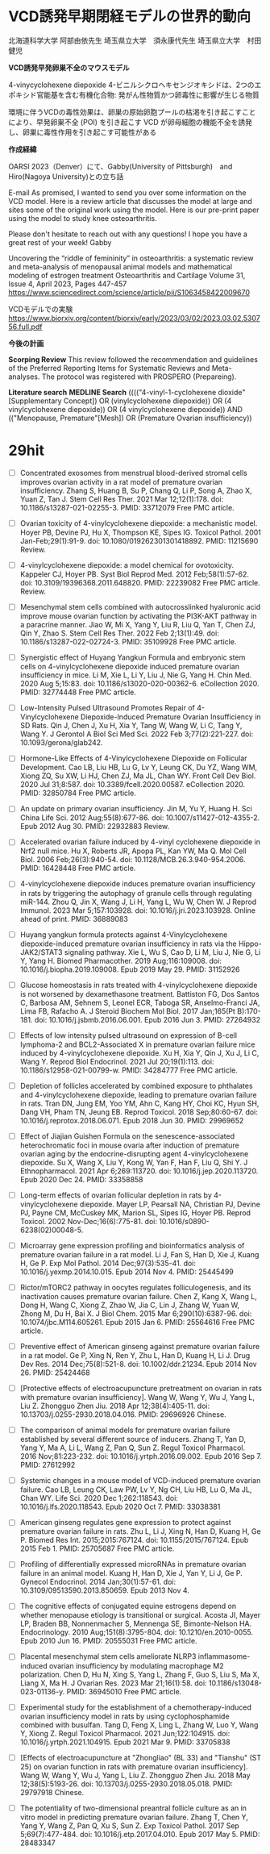 # VCD誘発早期閉経モデルの世界的動向

北海道科学大学 阿部由依先生
埼玉県立大学　須永康代先生
埼玉県立大学　村田健児

__**VCD誘発早発卵巣不全のマウスモデル**__

4-vinycyclohexene diepoxide
4-ビニルシクロヘキセンジオキシドは、2つのエポキシド官能基を含む有機化合物:
発がん性物質かつ卵毒性に影響が生じる物質

環境に伴うVCDの毒性効果は、卵巣の原始卵胞プールの枯渇を引き起こすことにより、早発卵巣不全 (POI) を引き起こす
VCD が卵母細胞の機能不全を誘発し、卵巣に毒性作用を引き起こす可能性がある

__**作成経緯**__

OARSI 2023（Denver）にて、Gabby(University of Pittsburgh)　and Hiro(Nagoya University)との立ち話

E-mail
As promised, I wanted to send you over some information on the VCD model. Here is a review article that discusses the model at large and sites some of the original work using the model. Here is our pre-print paper using the model to study knee osteoarthritis. 

Please don't hesitate to reach out with any questions! I hope you have a great rest of your week!
Gabby

Uncovering the “riddle of femininity” in osteoarthritis: a systematic review and meta-analysis of menopausal animal models and mathematical modeling of estrogen treatment
Osteoarthritis and Cartilage
Volume 31, Issue 4, April 2023, Pages 447-457
https://www.sciencedirect.com/science/article/pii/S1063458422009670

VCDモデルでの実験
https://www.biorxiv.org/content/biorxiv/early/2023/03/02/2023.03.02.530756.full.pdf


__**今後の計画**__




__**Scorping Review**__
This review followed the recommendation and guidelines of the Preferred Reporting Items for Systematic Reviews and Meta-analyses. The protocol was registered with PROSPERO (Prepareing).

**Literature search**
**MEDLINE Search**
(((("4-vinyl-1-cyclohexene dioxide" [Supplementary Concept]) OR (vinylcyclohexene diepoxide)) OR (4 vinylcyclohexene diepoxide)) OR (4 vinylcyclohexene diepoxide)) AND (("Menopause, Premature"[Mesh]) OR (Premature Ovarian insufficiency))


# 29hit
- [ ] Concentrated exosomes from menstrual blood-derived stromal cells improves ovarian activity in a rat model of premature ovarian insufficiency.
Zhang S, Huang B, Su P, Chang Q, Li P, Song A, Zhao X, Yuan Z, Tan J.
Stem Cell Res Ther. 2021 Mar 12;12(1):178. doi: 10.1186/s13287-021-02255-3.
PMID: 33712079 Free PMC article.

- [ ] Ovarian toxicity of 4-vinylcyclohexene diepoxide: a mechanistic model.
Hoyer PB, Devine PJ, Hu X, Thompson KE, Sipes IG.
Toxicol Pathol. 2001 Jan-Feb;29(1):91-9. doi: 10.1080/019262301301418892.
PMID: 11215690 Review.

- [ ]  4-vinylcyclohexene diepoxide: a model chemical for ovotoxicity.
Kappeler CJ, Hoyer PB.
Syst Biol Reprod Med. 2012 Feb;58(1):57-62. doi: 10.3109/19396368.2011.648820.
PMID: 22239082 Free PMC article. Review.

- [ ]  Mesenchymal stem cells combined with autocrosslinked hyaluronic acid improve mouse ovarian function by activating the PI3K-AKT pathway in a paracrine manner.
Jiao W, Mi X, Yang Y, Liu R, Liu Q, Yan T, Chen ZJ, Qin Y, Zhao S.
Stem Cell Res Ther. 2022 Feb 2;13(1):49. doi: 10.1186/s13287-022-02724-3.
PMID: 35109928 Free PMC article.

- [ ]  Synergistic effect of Huyang Yangkun Formula and embryonic stem cells on 4-vinylcyclohexene diepoxide induced premature ovarian insufficiency in mice.
Li M, Xie L, Li Y, Liu J, Nie G, Yang H.
Chin Med. 2020 Aug 5;15:83. doi: 10.1186/s13020-020-00362-6. eCollection 2020.
PMID: 32774448 Free PMC article.

- [ ]  Low-Intensity Pulsed Ultrasound Promotes Repair of 4-Vinylcyclohexene Diepoxide-Induced Premature Ovarian Insufficiency in SD Rats.
Qin J, Chen J, Xu H, Xia Y, Tang W, Wang W, Li C, Tang Y, Wang Y.
J Gerontol A Biol Sci Med Sci. 2022 Feb 3;77(2):221-227. doi: 10.1093/gerona/glab242.

- [ ]  Hormone-Like Effects of 4-Vinylcyclohexene Diepoxide on Follicular Development.
Cao LB, Liu HB, Lu G, Lv Y, Leung CK, Du YZ, Wang WM, Xiong ZQ, Su XW, Li HJ, Chen ZJ, Ma JL, Chan WY.
Front Cell Dev Biol. 2020 Jul 31;8:587. doi: 10.3389/fcell.2020.00587. eCollection 2020.
PMID: 32850784 Free PMC article.

- [ ]  An update on primary ovarian insufficiency.
Jin M, Yu Y, Huang H.
Sci China Life Sci. 2012 Aug;55(8):677-86. doi: 10.1007/s11427-012-4355-2. Epub 2012 Aug 30.
PMID: 22932883 Review.

- [ ]  Accelerated ovarian failure induced by 4-vinyl cyclohexene diepoxide in Nrf2 null mice.
Hu X, Roberts JR, Apopa PL, Kan YW, Ma Q.
Mol Cell Biol. 2006 Feb;26(3):940-54. doi: 10.1128/MCB.26.3.940-954.2006.
PMID: 16428448 Free PMC article.

- [ ]  4-vinylcyclohexene diepoxide induces premature ovarian insufficiency in rats by triggering the autophagy of granule cells through regulating miR-144.
Zhou Q, Jin X, Wang J, Li H, Yang L, Wu W, Chen W.
J Reprod Immunol. 2023 Mar 5;157:103928. doi: 10.1016/j.jri.2023.103928. Online ahead of print.
PMID: 36889083

- [ ]  Huyang yangkun formula protects against 4-Vinylcyclohexene diepoxide-induced premature ovarian insufficiency in rats via the Hippo-JAK2/STAT3 signaling pathway.
Xie L, Wu S, Cao D, Li M, Liu J, Nie G, Li Y, Yang H.
Biomed Pharmacother. 2019 Aug;116:109008. doi: 10.1016/j.biopha.2019.109008. Epub 2019 May 29.
PMID: 31152926

- [ ]  Glucose homeostasis in rats treated with 4-vinylcyclohexene diepoxide is not worsened by dexamethasone treatment.
Battiston FG, Dos Santos C, Barbosa AM, Sehnem S, Leonel ECR, Taboga SR, Anselmo-Franci JA, Lima FB, Rafacho A.
J Steroid Biochem Mol Biol. 2017 Jan;165(Pt B):170-181. doi: 10.1016/j.jsbmb.2016.06.001. Epub 2016 Jun 3.
PMID: 27264932

- [ ]  Effects of low intensity pulsed ultrasound on expression of B-cell lymphoma-2 and BCL2-Associated X in premature ovarian failure mice induced by 4-vinylcyclohexene diepoxide.
Xu H, Xia Y, Qin J, Xu J, Li C, Wang Y.
Reprod Biol Endocrinol. 2021 Jul 20;19(1):113. doi: 10.1186/s12958-021-00799-w.
PMID: 34284777 Free PMC article.

- [ ]  Depletion of follicles accelerated by combined exposure to phthalates and 4-vinylcyclohexene diepoxide, leading to premature ovarian failure in rats.
Tran DN, Jung EM, Yoo YM, Ahn C, Kang HY, Choi KC, Hyun SH, Dang VH, Pham TN, Jeung EB.
Reprod Toxicol. 2018 Sep;80:60-67. doi: 10.1016/j.reprotox.2018.06.071. Epub 2018 Jun 30.
PMID: 29969652

- [ ]  Effect of Jiajian Guishen Formula on the senescence-associated heterochromatic foci in mouse ovaria after induction of premature ovarian aging by the endocrine-disrupting agent 4-vinylcyclohexene diepoxide.
Su X, Wang X, Liu Y, Kong W, Yan F, Han F, Liu Q, Shi Y.
J Ethnopharmacol. 2021 Apr 6;269:113720. doi: 10.1016/j.jep.2020.113720. Epub 2020 Dec 24.
PMID: 33358858

- [ ]  Long-term effects of ovarian follicular depletion in rats by 4-vinylcyclohexene diepoxide.
Mayer LP, Pearsall NA, Christian PJ, Devine PJ, Payne CM, McCuskey MK, Marion SL, Sipes IG, Hoyer PB.
Reprod Toxicol. 2002 Nov-Dec;16(6):775-81. doi: 10.1016/s0890-6238(02)00048-5.

- [ ]  Microarray gene expression profiling and bioinformatics analysis of premature ovarian failure in a rat model.
Li J, Fan S, Han D, Xie J, Kuang H, Ge P.
Exp Mol Pathol. 2014 Dec;97(3):535-41. doi: 10.1016/j.yexmp.2014.10.015. Epub 2014 Nov 4.
PMID: 25445499

- [ ]  Rictor/mTORC2 pathway in oocytes regulates folliculogenesis, and its inactivation causes premature ovarian failure.
Chen Z, Kang X, Wang L, Dong H, Wang C, Xiong Z, Zhao W, Jia C, Lin J, Zhang W, Yuan W, Zhong M, Du H, Bai X.
J Biol Chem. 2015 Mar 6;290(10):6387-96. doi: 10.1074/jbc.M114.605261. Epub 2015 Jan 6.
PMID: 25564616 Free PMC article.

- [ ]  Preventive effect of American ginseng against premature ovarian failure in a rat model.
Ge P, Xing N, Ren Y, Zhu L, Han D, Kuang H, Li J.
Drug Dev Res. 2014 Dec;75(8):521-8. doi: 10.1002/ddr.21234. Epub 2014 Nov 26.
PMID: 25424468

- [ ]  [Protective effects of electroacupuncture pretreatment on ovarian in rats with premature ovarian insufficiency].
Wang W, Wang Y, Wu J, Yang L, Liu Z.
Zhongguo Zhen Jiu. 2018 Apr 12;38(4):405-11. doi: 10.13703/j.0255-2930.2018.04.016.
PMID: 29696926 Chinese.

- [ ]  The comparison of animal models for premature ovarian failure established by several different source of inducers.
Zhang T, Yan D, Yang Y, Ma A, Li L, Wang Z, Pan Q, Sun Z.
Regul Toxicol Pharmacol. 2016 Nov;81:223-232. doi: 10.1016/j.yrtph.2016.09.002. Epub 2016 Sep 7.
PMID: 27612992

- [ ]  Systemic changes in a mouse model of VCD-induced premature ovarian failure.
Cao LB, Leung CK, Law PW, Lv Y, Ng CH, Liu HB, Lu G, Ma JL, Chan WY.
Life Sci. 2020 Dec 1;262:118543. doi: 10.1016/j.lfs.2020.118543. Epub 2020 Oct 7.
PMID: 33038381

- [ ]  American ginseng regulates gene expression to protect against premature ovarian failure in rats.
Zhu L, Li J, Xing N, Han D, Kuang H, Ge P.
Biomed Res Int. 2015;2015:767124. doi: 10.1155/2015/767124. Epub 2015 Feb 1.
PMID: 25705687 Free PMC article.

- [ ]  Profiling of differentially expressed microRNAs in premature ovarian failure in an animal model.
Kuang H, Han D, Xie J, Yan Y, Li J, Ge P.
Gynecol Endocrinol. 2014 Jan;30(1):57-61. doi: 10.3109/09513590.2013.850659. Epub 2013 Nov 4.

- [ ]  The cognitive effects of conjugated equine estrogens depend on whether menopause etiology is transitional or surgical.
Acosta JI, Mayer LP, Braden BB, Nonnenmacher S, Mennenga SE, Bimonte-Nelson HA.
Endocrinology. 2010 Aug;151(8):3795-804. doi: 10.1210/en.2010-0055. Epub 2010 Jun 16.
PMID: 20555031 Free PMC article.

- [ ]  Placental mesenchymal stem cells ameliorate NLRP3 inflammasome-induced ovarian insufficiency by modulating macrophage M2 polarization.
Chen D, Hu N, Xing S, Yang L, Zhang F, Guo S, Liu S, Ma X, Liang X, Ma H.
J Ovarian Res. 2023 Mar 21;16(1):58. doi: 10.1186/s13048-023-01136-y.
PMID: 36945010 Free PMC article.

- [ ]  Experimental study for the establishment of a chemotherapy-induced ovarian insufficiency model in rats by using cyclophosphamide combined with busulfan.
Tang D, Feng X, Ling L, Zhang W, Luo Y, Wang Y, Xiong Z.
Regul Toxicol Pharmacol. 2021 Jun;122:104915. doi: 10.1016/j.yrtph.2021.104915. Epub 2021 Mar 9.
PMID: 33705838

- [ ]  [Effects of electroacupuncture at "Zhongliao" (BL 33) and "Tianshu" (ST 25) on ovarian function in rats with premature ovarian insufficiency].
Wang W, Wang Y, Wu J, Yang L, Liu Z.
Zhongguo Zhen Jiu. 2018 May 12;38(5):5193-26. doi: 10.13703/j.0255-2930.2018.05.018.
PMID: 29797918 Chinese.

- [ ]  The potentiality of two-dimensional preantral follicle culture as an in vitro model in predicting premature ovarian failure.
Zhang T, Chen Y, Yang Y, Wang Z, Pan Q, Xu S, Sun Z.
Exp Toxicol Pathol. 2017 Sep 5;69(7):477-484. doi: 10.1016/j.etp.2017.04.010. Epub 2017 May 5.
PMID: 28483347

